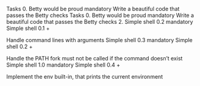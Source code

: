 Tasks
0. Betty would be proud
mandatory
Write a beautiful code that passes the Betty checks
Tasks
0. Betty would be proud
mandatory
Write a beautiful code that passes the Betty checks
2. Simple shell 0.2
mandatory
Simple shell 0.1 +

Handle command lines with arguments
Simple shell 0.3
mandatory
Simple shell 0.2 +

Handle the PATH
fork must not be called if the command doesn’t exist
Simple shell 1.0
mandatory
Simple shell 0.4 +

Implement the env built-in, that prints the current environment
